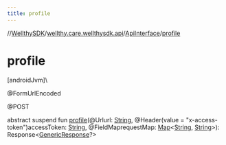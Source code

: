 ```yaml
---
title: profile
---
```

//[WellthySDK](../../../index.html)/[wellthy.care.wellthysdk.api](../index.html)/[ApiInterface](index.html)/[profile](profile.html)



# profile



[androidJvm]\




@FormUrlEncoded



@POST



abstract suspend fun [profile](profile.html)(@Urlurl: [String](https://kotlinlang.org/api/latest/jvm/stdlib/kotlin/-string/index.html), @Header(value = "x-access-token")accessToken: [String](https://kotlinlang.org/api/latest/jvm/stdlib/kotlin/-string/index.html), @FieldMaprequestMap: [Map](https://kotlinlang.org/api/latest/jvm/stdlib/kotlin.collections/-map/index.html)&lt;[String](https://kotlinlang.org/api/latest/jvm/stdlib/kotlin/-string/index.html), [String](https://kotlinlang.org/api/latest/jvm/stdlib/kotlin/-string/index.html)&gt;): Response&lt;[GenericResponse](../../wellthy.care.wellthysdk.data.diary/-generic-response/index.html)?&gt;




